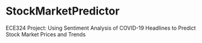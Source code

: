 # StockMarketPredictor
ECE324 Project: Using Sentiment Analysis of COVID-19 Headlines to Predict Stock Market Prices and Trends
